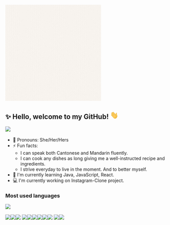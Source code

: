 <img src="https://github.com/hzeng33/hzeng33/blob/main/Hannah%20Zeng.gif" width="300px">   

## ✨ Hello, welcome to my GitHub! <img src="wave.gif" height="25px" width="25px">
[![](https://img.shields.io/badge/LinkedIn-0077B5?style=for-the-badge&logo=linkedin&logoColor=white)](https://www.linkedin.com/in/huiqingzeng)

- :woman: Pronouns: She/Her/Hers
- ⚡ Fun facts: 
   * I can speak both Cantonese and Mandarin fluently.     
   * I can cook any dishes as long giving me a well-instructed recipe and ingredients.
   * I strive everyday to live in the moment. And to better myself.
- :seedling: I'm currently learning Java, JavaScript, React.
- :computer: I'm currently working on Instagram-Clone project.
 

 ### Most used languages
 <img src="https://github-readme-stats.vercel.app/api/top-langs?username=hzeng33"/>
 
 <img height=37 src="https://cdn.jsdelivr.net/gh/devicons/devicon/icons/java/java-original-wordmark.svg" /><img height=37 src="https://cdn.jsdelivr.net/gh/devicons/devicon/icons/html5/html5-original-wordmark.svg" /><img height=37 src="https://cdn.jsdelivr.net/gh/devicons/devicon/icons/css3/css3-original.svg" /> <img height=37 src="https://cdn.jsdelivr.net/gh/devicons/devicon/icons/javascript/javascript-original.svg" /><img height=37 src="https://cdn.jsdelivr.net/gh/devicons/devicon/icons/react/react-original.svg" /><img height=37 src="https://cdn.jsdelivr.net/gh/devicons/devicon/icons/vscode/vscode-original.svg" /><img height=37 src="https://cdn.jsdelivr.net/gh/devicons/devicon/icons/git/git-original.svg" /><img height=37 src="https://cdn.jsdelivr.net/gh/devicons/devicon/icons/github/github-original.svg" /><img height=37  src="https://cdn.jsdelivr.net/gh/devicons/devicon/icons/python/python-original-wordmark.svg" /> <img height=37 src="https://cdn.jsdelivr.net/gh/devicons/devicon/icons/php/php-original.svg" /><img height=37 src="https://cdn.jsdelivr.net/gh/devicons/devicon/icons/postgresql/postgresql-original-wordmark.svg" />
          
          
          
          
          


<!--
**hzeng33/hzeng33** is a ✨ _special_ ✨ repository because its `README.md` (this file) appears on your GitHub profile.

Here are some ideas to get you started:

- 🔭 I’m currently working on ...
- 🌱 I’m currently learning ...
- 👯 I’m looking to collaborate on ...
- 🤔 I’m looking for help with ...
- 💬 Ask me about ...
- 📫 How to reach me: ...
- 😄 Pronouns: ...
- ⚡ Fun fact: ...
- github stats: <img src="https://github-readme-stats.vercel.app/api?username=hzeng33&show_icons=true&theme=vue-dark"/>
- badge website: https://dev.to/envoy_/150-badges-for-github-pnk [![](<badge_url>)](<hyperlink>)
- Tools icon <code><img width="7.5%" src="https://www.vectorlogo.zone/logos/java/java-horizontal.svg"></code>  website: https://devicon.dev/
-->
